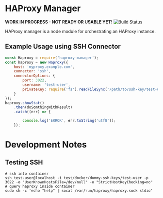 # HAProxy Manager

**WORK IN PROGRESS - NOT READY OR USABLE YET!**
[![Build Status](https://travis-ci.org/waelse72/haproxy-manager.svg?branch=master)](https://travis-ci.org/waelse72/haproxy-manager)

HAProxy manager is a node module for orchestrating an HAProxy instance.

## Example Usage using SSH Connector

```javascript
const Haproxy = require('haproxy-manager');
const haproxy = new Haproxy({
    host: 'myproxy.example.com',
    connector: 'ssh',
    connectorOptions: {
        port: 3022,
        username: 'test-user',
        privateKey: require('fs').readFileSync('/path/to/ssh-key/test-user')
    }
});
haproxy.showStat()
    .then(doSomthingWithResult)
    .catch((err) => {

        console.log('ERROR', err.toString('utf8'));
    });
```

# Development Notes

## Testing SSH

```
# ssh into container
ssh test-user@localhost -i test/docker/dummy-ssh-keys/test-user -p 3022 -o "UserKnownHostsFile=/dev/null" -o "StrictHostKeyChecking=no"
# query haproxy inside container
sudo sh -c 'echo "help" | socat /var/run/haproxy/haproxy.sock stdio'
```

